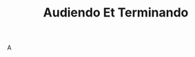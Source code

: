 ---
title: Audiendo Et Terminando
letter: A
permalink: "/definitions/audiendo-et-terminando.html"
body: A
published_at: '2018-07-07'
source: Black's Law Dictionary
layout: post
---